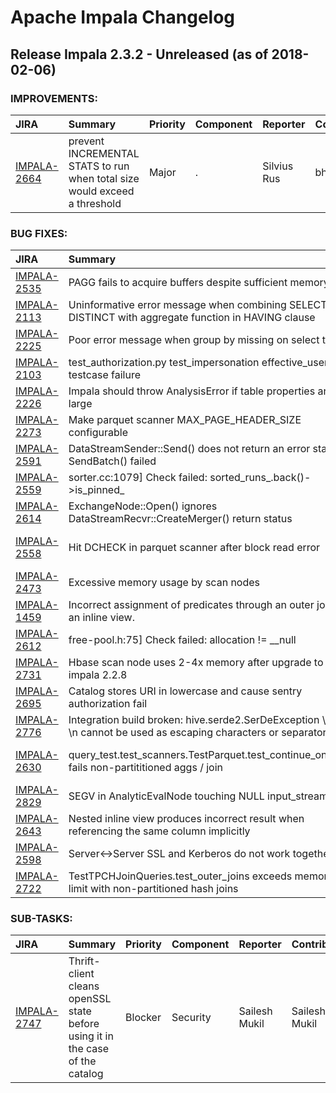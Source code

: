 
<!---
# Licensed to the Apache Software Foundation (ASF) under one
# or more contributor license agreements.  See the NOTICE file
# distributed with this work for additional information
# regarding copyright ownership.  The ASF licenses this file
# to you under the Apache License, Version 2.0 (the
# "License"); you may not use this file except in compliance
# with the License.  You may obtain a copy of the License at
#
#     http://www.apache.org/licenses/LICENSE-2.0
#
# Unless required by applicable law or agreed to in writing, software
# distributed under the License is distributed on an "AS IS" BASIS,
# WITHOUT WARRANTIES OR CONDITIONS OF ANY KIND, either express or implied.
# See the License for the specific language governing permissions and
# limitations under the License.
-->
# Apache Impala Changelog

## Release Impala 2.3.2 - Unreleased (as of 2018-02-06)



### IMPROVEMENTS:

| JIRA | Summary | Priority | Component | Reporter | Contributor |
|:---- |:---- | :--- |:---- |:---- |:---- |
| [IMPALA-2664](https://issues.apache.org/jira/browse/IMPALA-2664) | prevent INCREMENTAL STATS to run when total size would exceed a threshold |  Major | . | Silvius Rus | bharath v |


### BUG FIXES:

| JIRA | Summary | Priority | Component | Reporter | Contributor |
|:---- |:---- | :--- |:---- |:---- |:---- |
| [IMPALA-2535](https://issues.apache.org/jira/browse/IMPALA-2535) | PAGG fails to acquire buffers despite sufficient memory limit |  Blocker | . | Tim Armstrong | Tim Armstrong |
| [IMPALA-2113](https://issues.apache.org/jira/browse/IMPALA-2113) | Uninformative error message when combining SELECT DISTINCT with aggregate function in HAVING clause |  Major | . | Charlie Flowers | Chris Channing |
| [IMPALA-2225](https://issues.apache.org/jira/browse/IMPALA-2225) | Poor error message when group by missing on select t.\* |  Major | . | Philip Zeyliger | Chris Channing |
| [IMPALA-2103](https://issues.apache.org/jira/browse/IMPALA-2103) | test\_authorization.py test\_impersonation effective\_user testcase failure |  Critical | . | Dan Hecht | Henry Robinson |
| [IMPALA-2226](https://issues.apache.org/jira/browse/IMPALA-2226) | Impala should throw AnalysisError if table properties are too large |  Major | . | Martin Grund | Jim Apple |
| [IMPALA-2273](https://issues.apache.org/jira/browse/IMPALA-2273) | Make parquet scanner MAX\_PAGE\_HEADER\_SIZE configurable |  Major | . | Juan Yu | bharath v |
| [IMPALA-2591](https://issues.apache.org/jira/browse/IMPALA-2591) | DataStreamSender::Send() does not return an error status if SendBatch() failed |  Major | . | Sailesh Mukil | Sailesh Mukil |
| [IMPALA-2559](https://issues.apache.org/jira/browse/IMPALA-2559) | sorter.cc:1079] Check failed: sorted\_runs\_.back()-\>is\_pinned\_ |  Critical | . | casey | Dan Hecht |
| [IMPALA-2614](https://issues.apache.org/jira/browse/IMPALA-2614) | ExchangeNode::Open() ignores DataStreamRecvr::CreateMerger() return status |  Major | . | Dan Hecht | Dan Hecht |
| [IMPALA-2558](https://issues.apache.org/jira/browse/IMPALA-2558) | Hit DCHECK in parquet scanner after block read error |  Critical | . | Tim Armstrong | Skye Wanderman-Milne |
| [IMPALA-2473](https://issues.apache.org/jira/browse/IMPALA-2473) | Excessive memory usage by scan nodes |  Major | . | Tim Armstrong | Tim Armstrong |
| [IMPALA-1459](https://issues.apache.org/jira/browse/IMPALA-1459) | Incorrect assignment of predicates through an outer join in an inline view. |  Blocker | . | Alexander Behm | Alexander Behm |
| [IMPALA-2612](https://issues.apache.org/jira/browse/IMPALA-2612) | free-pool.h:75] Check failed: allocation != \_\_null |  Critical | . | casey | Michael Ho |
| [IMPALA-2731](https://issues.apache.org/jira/browse/IMPALA-2731) | Hbase scan node uses 2-4x memory after upgrade to impala 2.2.8 |  Major | . | Juan Yu | Martin Grund |
| [IMPALA-2695](https://issues.apache.org/jira/browse/IMPALA-2695) | Catalog stores URI in lowercase and cause sentry authorization fail |  Critical | . | Juan Yu | bharath v |
| [IMPALA-2776](https://issues.apache.org/jira/browse/IMPALA-2776) | Integration build broken: hive.serde2.SerDeException \\r and \\n cannot be used as escaping characters or separators |  Blocker | . | casey | Alexander Behm |
| [IMPALA-2630](https://issues.apache.org/jira/browse/IMPALA-2630) | query\_test.test\_scanners.TestParquet.test\_continue\_on\_error fails non-partititioned aggs / join |  Major | . | Martin Grund | Skye Wanderman-Milne |
| [IMPALA-2829](https://issues.apache.org/jira/browse/IMPALA-2829) | SEGV in AnalyticEvalNode touching NULL input\_stream\_ |  Blocker | Backend | Matthew Jacobs | Matthew Jacobs |
| [IMPALA-2643](https://issues.apache.org/jira/browse/IMPALA-2643) | Nested inline view produces incorrect result when referencing the same column implicitly |  Blocker | Frontend | Huaisi Xu | Huaisi Xu |
| [IMPALA-2598](https://issues.apache.org/jira/browse/IMPALA-2598) | Server\<-\>Server SSL and Kerberos do not work together |  Critical | Security | Henry Robinson | Sailesh Mukil |
| [IMPALA-2722](https://issues.apache.org/jira/browse/IMPALA-2722) | TestTPCHJoinQueries.test\_outer\_joins exceeds memory limit with non-partitioned hash joins |  Major | . | Michael Ho | Michael Ho |


### SUB-TASKS:

| JIRA | Summary | Priority | Component | Reporter | Contributor |
|:---- |:---- | :--- |:---- |:---- |:---- |
| [IMPALA-2747](https://issues.apache.org/jira/browse/IMPALA-2747) | Thrift-client cleans openSSL state before using it in the case of the catalog |  Blocker | Security | Sailesh Mukil | Sailesh Mukil |


